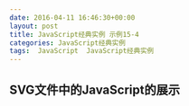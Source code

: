 ```yaml
---
date: 2016-04-11 16:46:30+00:00
layout: post
title: JavaScript经典实例 示例15-4
categories: JavaScript经典实例
tags:  JavaScript  JavaScript经典实例
---
```


SVG文件中的JavaScript的展示
----------------

<html xmlns="http://www.w3.org/1999/xthml" xmlns:svg="http://www.w3.org/2000/svg" xmlns:xlink="http://www.w3.org/1999/xlink" xml:lang="en">
    <head>
        <title>Accessing Inline SVG</title>
        <meta http-equiv="Content-Type" content="application/xhtml+xml; charset=utf-8" />
    </head>
    <body>
        <svg:svg width="600" height="600">
            <script type="text/ecmascript">
                <![CDATA[ 
                    
                    // 设置元素onclick 事件处理程序
                    window.onload = function() {
                        var square = document.getElementById('square');
                        
                        // onclick事件处理程序，修改圆的半径
                        square.onclick = function() {
                            var color = this.getAttribute('fill');
                            if (color === '#f00') {
                                this.setAttribute('fill', '#00f');
                            } else {
                                this.setAttribute('fill', '#f00');
                            }
                            
                        }
                        
                    }
                ]]>
            </script>
            <svg:rect id="square" width="400" height="400" fill="#f00" x="10" y="10" />
        </svg:svg>
    </body>
</html>

源码如下：

``` html
<!DOCTYPE html PUBLIC "-//W3C//DTD XHTML 1.1 plus MathML 2.0 plus SVG 1.1//EN" "http://www.w3.org/2002/04/xhtml-math-svg/xthml-math-svg.dtd">
<html xmlns="http://www.w3.org/1999/xthml" xmlns:svg="http://www.w3.org/2000/svg" xmlns:xlink="http://www.w3.org/1999/xlink" xml:lang="en">
    <head>
        <title>Accessing Inline SVG</title>
        <meta http-equiv="Content-Type" content="application/xhtml+xml; charset=utf-8" />
    </head>
    <body>
        <svg:svg width="600" height="600">
            <script type="text/ecmascript">
                <![CDATA[ 
                    
                    // 设置元素onclick 事件处理程序
                    window.onload = function() {
                        var square = document.getElementById('square');
                        
                        // onclick事件处理程序，修改圆的半径
                        square.onclick = function() {
                            var color = this.getAttribute('fill');
                            if (color === '#f00') {
                                this.setAttribute('fill', '#00f');
                            } else {
                                this.setAttribute('fill', '#f00');
                            }
                            
                        }
                        
                    }
                ]]>
            </script>
            <svg:rect id="square" width="400" height="400" fill="#f00" x="10" y="10" />
        </svg:svg>
    </body>
</html>
``` 
